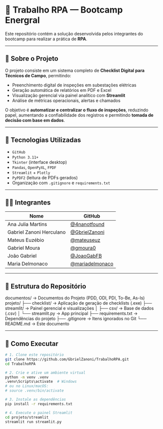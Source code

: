 # 🤖 Trabalho RPA — Bootcamp Energral

Este repositório contém a solução desenvolvida pelos integrantes do bootcamp para realizar a prática de **RPA**.

---

## 📌 Sobre o Projeto

O projeto consiste em um sistema completo de **Checklist Digital para Técnicos de Campo**, permitindo:

- Preenchimento digital de inspeções em subestações elétricas
- Geração automática de relatórios em PDF e Excel
- Visualização gerencial via painel analítico com **Streamlit**
- Análise de métricas operacionais, alertas e chamados

O objetivo é **automatizar e centralizar o fluxo de inspeções**, reduzindo papel, aumentando a confiabilidade dos registros e permitindo **tomada de decisão com base em dados**.

---

## 🧠 Tecnologias Utilizadas

- `GitHub`
- `Python 3.11+`
- `Tkinter` (interface desktop)
- `Pandas`, `OpenPyXL`, `FPDF`
- `Streamlit` + `Plotly`
- `PyPDF2` (leitura de PDFs gerados)
- Organização com `.gitignore` e `requirements.txt`

---

## 👨‍💻 Integrantes

| Nome                      | GitHub                                     |
|---------------------------|--------------------------------------------|
| Ana Julia Martins         | [@4nanotfound](https://github.com/4nanotfound)     |
| Gabriel Zanoni Herculano  | [@GbrielZanoni](https://github.com/GbrielZanoni)   |
| Mateus Euzébio            | [@mateuseuz](https://github.com/mateuseuz)         |
| Gabriel Moura             | [@gmoura0](https://github.com/gmoura0 )            |
| João Gabriel              | [@JoaoGabFB](https://github.com/JoaoGabFB)         |
| Maria Delmonaco           | [@mariadelmonaco](https://github.com/mariadelmonaco)|

---

## 📁 Estrutura do Repositório

documentos/ → Documentos do Projeto (PDD, ODI, PDI, To-Be, As-Is)
projeto/
├── checklist/ → Aplicação de geração de checklists (.exe)
├── streamlit/ → Painel gerencial e visualizações
│ ├── csv/ → Base de dados (.csv)
│ └── streamlit.py → App principal
├── requirements.txt → Dependências do projeto
├── .gitignore → Itens ignorados no Git
└── README.md → Este documento

---

## 🚀 Como Executar

```bash
# 1. Clone este repositório
git clone https://github.com/GbrielZanoni/TrabalhoRPA.git
cd TrabalhoRPA

# 2. Crie e ative um ambiente virtual
python -m venv .venv
.venv\Scripts\activate  # Windows
# ou no Linux/macOS:
# source .venv/bin/activate

# 3. Instale as dependências
pip install -r requirements.txt

# 4. Execute o painel Streamlit
cd projeto/streamlit
streamlit run streamlit.py
```
